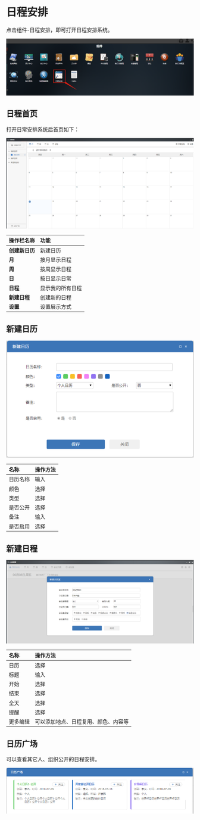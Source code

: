 # 日程安排

点击组件-日程安排，即可打开日程安排系统。

![](../.gitbook/assets/0%20%287%29.png)

## 日程首页

打开日常安排系统后首页如下：

![](../.gitbook/assets/1%20%285%29.png)

| **操作栏名称** | **功能** |
| :--- | :--- |
| **创建新日历** | 新建日历 |
| **月** | 按月显示日程 |
| **周** | 按周显示日程 |
| **日** | 按日显示日常 |
| **日程** | 显示我的所有日程 |
| **新建日程** | 创建新的日程 |
| **设置** | 设置展示方式 |

## 新建日历

![](../.gitbook/assets/2%20%281%29.png)

| 名称 | 操作方法 |
| :--- | :--- |
| 日历名称 | 输入 |
| 颜色 | 选择 |
| 类型 | 选择 |
| 是否公开 | 选择 |
| 备注 | 输入 |
| 是否启用 | 选择 |

## 新建日程

![](../.gitbook/assets/3.png)

| 名称 | 操作方法 |
| :--- | :--- |
| 日历 | 选择 |
| 标题 | 输入 |
| 开始 | 选择 |
| 结束 | 选择 |
| 全天 | 选择 |
| 提醒 | 选择 |
| 更多编辑 | 可以添加地点、日程复用、颜色、内容等 |

## 日历广场

可以查看其它人、组织公开的日程安排。

![](../.gitbook/assets/4%20%288%29.png)

